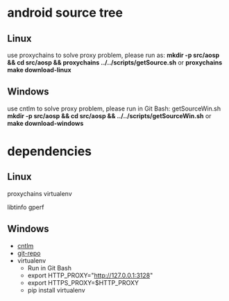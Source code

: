 # android source tree
## Linux

use proxychains to solve proxy problem,
please run as:
**mkdir -p src/aosp && cd src/aosp && proxychains ../../scripts/getSource.sh** or **proxychains make download-linux**

## Windows

use cntlm to solve proxy problem,
please run in Git Bash:
getSourceWin.sh
**mkdir -p src/aosp && cd src/aosp && ../../scripts/getSourceWin.sh** or **make download-windows**

# dependencies
## Linux

proxychains
virtualenv

libtinfo
gperf

## Windows

- [cntlm](http://cntlm.sourceforge.net/)
- [git-repo](https://github.com/esrlabs/git-repo)
- virtualenv
	- Run in Git Bash
	- export HTTP_PROXY="http://127.0.0.1:3128"
	- export HTTPS_PROXY=$HTTP_PROXY
	- pip install virtualenv
